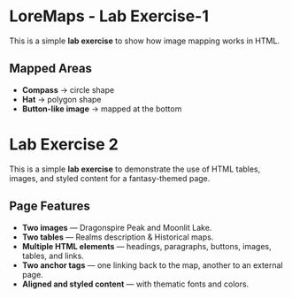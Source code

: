 # LoreMaps - Lab Exercise-1
This is a simple **lab exercise** to show how image mapping works in HTML.
## Mapped Areas
- **Compass** → circle shape  
- **Hat** → polygon shape  
- **Button-like image** → mapped at the bottom

# Lab Exercise 2

This is a simple **lab exercise** to demonstrate the use of HTML tables, images, and styled content for a fantasy-themed page.
## Page Features
- **Two images** — Dragonspire Peak and Moonlit Lake.  
- **Two tables** — Realms description & Historical maps.  
- **Multiple HTML elements** — headings, paragraphs, buttons, images, tables, and links.  
- **Two anchor tags** — one linking back to the map, another to an external page.  
- **Aligned and styled content** — with thematic fonts and colors.
